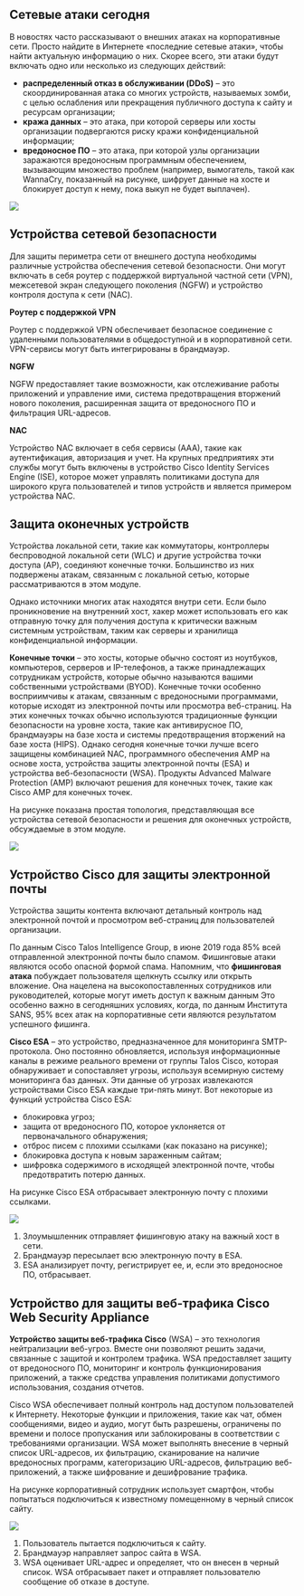 <!-- 10.1.1 -->
## Сетевые атаки сегодня 

В новостях часто рассказывают о внешних атаках на корпоративные сети. Просто найдите в Интернете «последние сетевые атаки», чтобы найти актуальную информацию о них. Скорее всего, эти атаки будут включать одно или несколько из следующих действий:

* **распределенный отказ в обслуживании (DDoS)** – это скоординированная атака со многих устройств, называемых зомби, с целью ослабления или прекращения публичного доступа к сайту и ресурсам организации;
* **кража данных** – это атака, при которой серверы или хосты организации подвергаются риску кражи конфиденциальной информации;
* **вредоносное ПО** – это атака, при которой узлы организации заражаются вредоносным программным обеспечением, вызывающим множество проблем (например, вымогатель, такой как WannaCry, показанный на рисунке, шифрует данные на хосте и блокирует доступ к нему, пока выкуп не будет выплачен).

![](./assets/10.1.1.png)

<!-- 10.1.2 -->
## Устройства сетевой безопасности 

Для защиты периметра сети от внешнего доступа необходимы различные устройства обеспечения сетевой безопасности. Они могут включать в себя роутер с поддержкой виртуальной частной сети (VPN), межсетевой экран следующего поколения (NGFW) и устройство контроля доступа к сети (NAC).

**Роутер с поддержкой VPN**

Роутер с поддержкой VPN обеспечивает безопасное соединение с удаленными пользователями в общедоступной и в корпоративной сети. VPN-сервисы могут быть интегрированы в брандмауэр.

**NGFW**

NGFW предоставляет такие возможности, как отслеживание работы приложений и управление ими, система предотвращения вторжений нового поколения, расширенная защита от вредоносного ПО и фильтрация URL-адресов.

**NAC**

Устройство NAC включает в себя сервисы (ААА), такие как аутентификация, авторизация и учет. На крупных предприятиях эти службы могут быть включены в устройство Cisco Identity Services Engine (ISE), которое может управлять политиками доступа для широкого круга пользователей и типов устройств и является примером устройства NAC.

<!-- 10.1.3 -->
## Защита оконечных устройств 

Устройства локальной сети, такие как коммутаторы, контроллеры беспроводной локальной сети (WLC) и другие устройства точки доступа (AP), соединяют конечные точки. Большинство из них подвержены атакам, связанным с локальной сетью, которые рассматриваются в этом модуле.

Однако источники многих атак находятся внутри сети. Если было проникновение на внутренний хост, хакер может использовать его как отправную точку для получения доступа к критически важным системным устройствам, таким как серверы и хранилища конфиденциальной информации.

**Конечные точки** – это хосты, которые обычно состоят из ноутбуков, компьютеров, серверов и IP-телефонов, а также принадлежащих сотрудникам устройств, которые обычно называются вашими собственными устройствами (BYOD). Конечные точки особенно восприимчивы к атакам, связанным с вредоносными программами, которые исходят из электронной почты или просмотра веб-страниц. На этих конечных точках обычно используются традиционные функции безопасности на уровне хоста, такие как антивирусное ПО, брандмауэры на базе хоста и системы предотвращения вторжений на базе хоста (HIPS). Однако сегодня конечные точки лучше всего защищены комбинацией NAC, программного обеспечения AMP на основе хоста, устройства защиты электронной почты (ESA) и устройства веб-безопасности (WSA). Продукты Advanced Malware Protection (AMP) включают решения для конечных точек, такие как Cisco AMP для конечных точек.

На рисунке показана простая топология, представляющая все устройства сетевой безопасности и решения для оконечных устройств, обсуждаемые в этом модуле.

![](./assets/10.1.3.svg)


<!-- 10.1.4 -->
## Устройство Cisco для защиты электронной почты 

Устройства защиты контента включают детальный контроль над электронной почтой и просмотром веб-страниц для пользователей организации.

По данным Cisco Talos Intelligence Group, в июне 2019 года 85% всей отправленной электронной почты было спамом. Фишинговые атаки являются особо опасной формой спама. Напомним, что **фишинговая атака** побуждает пользователя щелкнуть ссылку или открыть вложение. Она нацелена на высокопоставленных сотрудников или руководителей, которые могут иметь доступ к важным данным Это особенно важно в сегодняшних условиях, когда, по данным Института SANS, 95% всех атак на корпоративные сети являются результатом успешного фишинга.

**Cisco ESA** – это устройство, предназначенное для мониторинга SMTP-протокола. Оно постоянно обновляется, используя информационные каналы в режиме реального времени от группы Talos Cisco, которая обнаруживает и сопоставляет угрозы, используя всемирную систему мониторинга баз данных. Эти данные об угрозах извлекаются устройствами Cisco ESA каждые три-пять минут. Вот некоторые из функций устройства Cisco ESA:

* блокировка угроз;
* защита от вредоносного ПО, которое уклоняется от первоначального обнаружения;
* отброс писем с плохими ссылками (как показано на рисунке);
* блокировка доступа к новым зараженным сайтам;
* шифровка содержимого в исходящей электронной почте, чтобы предотвратить потерю данных.

На рисунке Cisco ESA отбрасывает электронную почту с плохими ссылками.

![](./assets/10.1.4.svg)


1. Злоумышленник отправляет фишинговую атаку на важный хост в сети.
2. Брандмауэр пересылает всю электронную почту в ESA.
3. ESA анализирует почту, регистрирует ее, и, если это вредоносное ПО, отбрасывает.


<!-- 10.1.5 -->
## Устройство для защиты веб-трафика Cisco Web Security Appliance

**Устройство защиты веб-трафика Cisco** (WSA) – это технология нейтрализации веб-угроз. Вместе они позволяют решить задачи, связанные с защитой и контролем трафика. WSA предоставляет защиту от вредоносного ПО, мониторинг и контроль функционирования приложений, а также средства управления политиками допустимого использования, создания отчетов.

Cisco WSA обеспечивает полный контроль над доступом пользователей к Интернету. Некоторые функции и приложения, такие как чат, обмен сообщениями, видео и аудио, могут быть разрешены, ограничены по времени и полосе пропускания или заблокированы в соответствии с требованиями организации. WSA может выполнять внесение в черный список URL-адресов, их фильтрацию, сканирование на наличие вредоносных программ, категоризацию URL-адресов, фильтрацию веб-приложений, а также шифрование и дешифрование трафика.

На рисунке корпоративный сотрудник использует смартфон, чтобы попытаться подключиться к известному помещенному в черный список сайту.

![](./assets/10.1.5.svg)


1. Пользователь пытается подключиться к сайту.
2. Брандмауэр направляет запрос сайта в WSA.
3. WSA оценивает URL-адрес и определяет, что он внесен в черный список. WSA отбрасывает пакет и отправляет пользователю сообщение об отказе в доступе.

<!-- 10.1.6 -->
<!-- quiz -->
